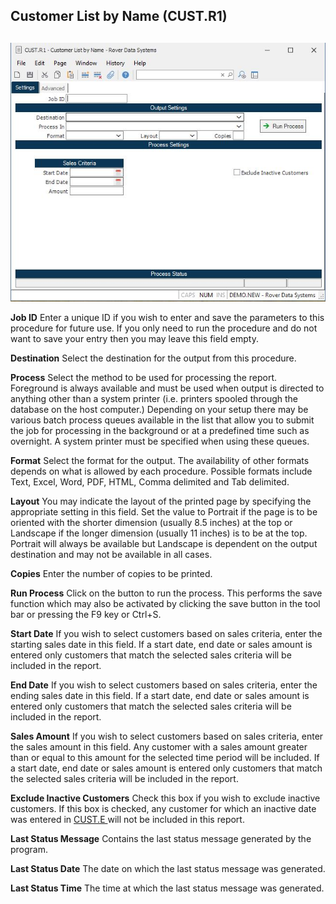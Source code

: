 ##  Customer List by Name (CUST.R1)

<PageHeader />

##

![](./CUST-R1-1.jpg)

**Job ID** Enter a unique ID if you wish to enter and save the parameters to
this procedure for future use. If you only need to run the procedure and do
not want to save your entry then you may leave this field empty.  
  
**Destination** Select the destination for the output from this procedure.  
  
**Process** Select the method to be used for processing the report. Foreground
is always available and must be used when output is directed to anything other
than a system printer (i.e. printers spooled through the database on the host
computer.) Depending on your setup there may be various batch process queues
available in the list that allow you to submit the job for processing in the
background or at a predefined time such as overnight. A system printer must be
specified when using these queues.  
  
**Format** Select the format for the output. The availability of other formats
depends on what is allowed by each procedure. Possible formats include Text,
Excel, Word, PDF, HTML, Comma delimited and Tab delimited.  
  
**Layout** You may indicate the layout of the printed page by specifying the
appropriate setting in this field. Set the value to Portrait if the page is to
be oriented with the shorter dimension (usually 8.5 inches) at the top or
Landscape if the longer dimension (usually 11 inches) is to be at the top.
Portrait will always be available but Landscape is dependent on the output
destination and may not be available in all cases.  
  
**Copies** Enter the number of copies to be printed.  
  
**Run Process** Click on the button to run the process. This performs the save
function which may also be activated by clicking the save button in the tool
bar or pressing the F9 key or Ctrl+S.  
  
**Start Date** If you wish to select customers based on sales criteria, enter
the starting sales date in this field. If a start date, end date or sales
amount is entered only customers that match the selected sales criteria will
be included in the report.  
  
**End Date** If you wish to select customers based on sales criteria, enter
the ending sales date in this field. If a start date, end date or sales amount
is entered only customers that match the selected sales criteria will be
included in the report.  
  
**Sales Amount** If you wish to select customers based on sales criteria,
enter the sales amount in this field. Any customer with a sales amount greater
than or equal to this amount for the selected time period will be included. If
a start date, end date or sales amount is entered only customers that match
the selected sales criteria will be included in the report.  
  
**Exclude Inactive Customers** Check this box if you wish to exclude inactive customers. If this box is checked, any customer for which an inactive date was entered in [ CUST.E ](../../../AR-ENTRY/CUST-E/README.md) will not be included in this report.   
  
**Last Status Message** Contains the last status message generated by the
program.  
  
**Last Status Date** The date on which the last status message was generated.  
  
**Last Status Time** The time at which the last status message was generated.  
  
  
<badge text= "Version 8.10.57" vertical="middle" />

<PageFooter />